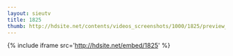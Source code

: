 ```yaml
---
layout: sieutv
title: 1825
thumb: http://hdsite.net/contents/videos_screenshots/1000/1825/preview_360p.mp4.jpg
---
```

{% include iframe src='http://hdsite.net/embed/1825' %}
 
